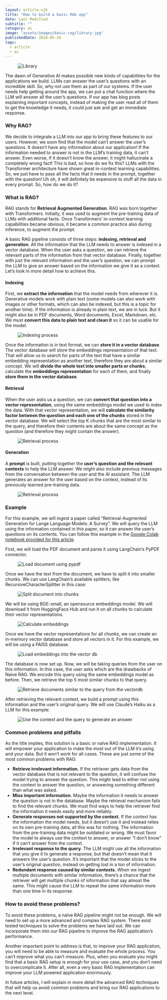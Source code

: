 ```yaml
---
layout: article.njk
title: "How to build a basic RAG app"
date: Last Modified
subtitle: ""
category: ai
image: "assets/images/basic-rag/library.jpg"
publishedDate: 2024-05-29
tags:
  - article
  - ai
---
```


<figure>
<img style="aspect-ratio: 897/467" alt="Library" src="{{ image }}" />
</figure>

The dawn of Generative AI makes possible new kinds of capabilities for the applications we build.  LLMs can answer the user’s questions with an incredible skill. So, why not use them as part of our systems. If the user needs help getting around the app, we can put a chat function where the LLM will answer all the user’s questions. If our app has blog posts explaining important concepts, instead of making the user read all of them to get the knowledge it needs, it could just ask and get an immediate response.

### Why RAG?
We decide to integrate a LLM into our app to bring these features to our users. However, we soon find that the model can’t answer the user’s questions. It doesn’t have any information about our application! If the information needed to answer is not in the LLM’s training data, it can’t answer. Even worse, if it doesn’t know the answer, it might hallucinate a completely wrong fact! This is bad, so how do we fix this? LLMs with the Transformer architecture have shown great in-context learning capabilities. So, we just have to pass all the facts that it needs in the prompt, together with the question! Uh oh, it will definitely be expensive to stuff all the data in every prompt. So, how do we do it?

### What is RAG?
RAG stands for **Retrieval Augmented Generation**. RAG was born together with Transformers. Initially, it was used to augment the pre-training data of LLMs with additional facts. Once Transformers’ in-context learning capabilities became obvious, it became a common practice also during inference, to augment the prompt.

A basic RAG pipeline consists of three steps: **indexing, retrieval and generation**. All the information that the LLM needs to answer is indexed in a vector database. When the user asks a question, we can retrieve the relevant parts of the information from that vector database. Finally, together with just the relevant information and the user’s question, we can prompt the LLM to give an answer based on the information we give it as a context. Let’s look in more detail how to achieve this.

#### Indexing
First, we **extract the information** that the model needs from wherever it is. Generative models work with plain text (some models can also work with images or other formats, which can also be indexed, but this is a topic for another time). If the information is already in plain text, we are in luck. But it might also be in PDF documents, Word documents, Excel, Markdown, etc. We must **convert this data to plain text and clean it** so it can be usable for the model.

<figure>
<img alt="Indexing process" src="assets/images/basic-rag/indexing.png" />
</figure>

Once the information is in text format, we can **store it in a vector database**. The vector database will store the embeddings representation of that text. That will allow us to search for parts of the text that have a similar embedding representation as another text, therefore they are about a similar concept. We will **divide the whole text into smaller parts or chunks**, calculate the **embeddings representation** for each of them, and finally **store them in the vector database**.

#### Retrieval

When the user asks us a question, we can **convert that question into a vector representation**, using the same embeddings model we used to index the data. With that vector representation, we will **calculate the similarity factor between the question and each one of the chunks** stored in the vector database. We will select the top K chunks that are the most similar to the query, and therefore their contents are about the same concept as the question (and therefore they might contain the answer).

<figure>
<img alt="Retrieval process" src="assets/images/basic-rag/retrieval_diagram.png" />
</figure>

#### Generation

A **prompt** is built, putting together the **user’s question and the relevant contexts** to help the LLM answer. We might also include previous messages from the conversation between the user and the AI assistant. The LLM generates an answer for the user based on the context, instead of its previously learned pre-training data.

<figure>
<img alt="Retrieval process" src="assets/images/basic-rag/generation_diagram.png" />
</figure>

### Example
For this example, we will ingest a paper called “Retrieval-Augmented Generation for Lange Language Models: A Survey”. We will query the LLM using the information contained in this paper, so it can answer the user’s questions on its contents. You can follow this example in the <a href="https://colab.research.google.com/drive/1mFmPN0GBHpS-kMDMuU8EDrWu1KENy69e?usp=sharing" target="_blank">Google Colab notebook provided for this article</a>.

First, we will load the PDF document and parse it using LangChain’s PyPDF connector.

<figure>
<img alt="Load document using pypdf" src="assets/images/basic-rag/load_doc.png" />
</figure>

Once we have the text from the document, we have to split it into smaller chunks. We can use LangChain’s available splitters, like RecursiveCharacterSplitter in this case:

<figure>
<img alt="Split document into chunks" src="assets/images/basic-rag/split_doc.png" />
</figure>

We will be using BGE-small, an opensource embeddings model. We will download it from HuggingFace Hub and run it on all chunks to calculate their vector representations.

<figure>
<img alt="Calculate embeddings" src="assets/images/basic-rag/embeddings.png" />
</figure>

Once we have the vector representations for all chunks, we can create an in-memory vector database and store all vectors in it. For this example, we will be using a FAISS database.

<figure>
<img alt="Load embeddings into the vector db" src="assets/images/basic-rag/vectordb.png" />
</figure>

The database is now set up. Now, we will be taking queries from the user on this information. In this case, the user asks which are the drawbacks of Naive RAG. We encode this query using the same embeddings model as before. Then, we retrieve the top 5 most similar chunks to that query.

<figure>
<img alt="Retrieve documents similar to the query from the vectordb" src="assets/images/basic-rag/retrieval.png" />
</figure>

After retrieving the relevant context, we build a prompt using this information and the user’s original query. We will use Claude’s Haiku as a LLM for this example:

<figure>
<img alt="Use the context and the query to generate an answer" src="assets/images/basic-rag/generation.png" />
</figure>

### Common problems and pitfalls

As the title implies, this solution is a basic or naïve RAG implementation. It will empower your application to make the most out of the LLM it’s using and your data. But it won’t work for all cases. These are just some of the most common problems with RAG:

-	**Retrieve irrelevant information.** If the retriever gets data from the vector database that is not relevant to the question, it will confuse the model trying to answer the question. This might lead to either not using the context to answer the question, or answering something different than what was asked.
-	**Miss important information.** Maybe the information it needs to answer the question is not in the database. Maybe the retrieval mechanism fails to find the relevant chunks. We must find ways to help the retriever find the information it needs easily and more reliably.
-	**Generate responses not supported by the context.** If the context has the information the model needs, but it doesn’t use it and instead relies on its own pre-training data, all this was for nothing. The information from the pre-training data might be outdated or wrong. We must favor the model to always use the context to answer, or answer “I don’t know” if it can’t answer from the context.
-	**Irrelevant response to the query.** The LLM might use all the information that you give it to generate a response, but that doesn’t mean that it answers the user’s question. It’s important that the model sticks to the user’s original question, instead on getting lost in a ton of information.
-	**Redundant response caused by similar contexts.** When we ingest multiple documents with similar information, there’s a chance that the retriever will get multiple chunks of information that say almost the same. This might cause the LLM to repeat the same information more than one time in its response.

### How to avoid these problems? 
To avoid these problems, a naïve RAG pipeline might not be enough. We will need to set up a more advanced and complex RAG system. There exist tested techniques to solve the problems we have laid out. We can incorporate them into our RAG pipeline to improve the RAG application’s performance.

Another important point to address is that, to improve your RAG application, you will need to be able to measure and evaluate the whole process. You can’t improve what you can’t measure. Plus, when you evaluate you might find that a basic RAG setup is enough for your use case, and you don’t need to overcomplicate it. After all, even a very basic RAG implementation can improve your LLM powered application enormously.

In future articles, I will explain in more detail the advanced RAG techniques that will help us avoid common problems and bring our RAG applications to the next level.
